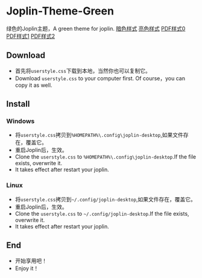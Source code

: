 # Joplin-Theme-Green
绿色的Joplin主题，A green theme for joplin.
[暗色样式](https://github.com/glaceroi/Joplin-Theme-Green/blob/main/Example/Dark-00.png "暗色主题下的预览样式")
[亮色样式](https://github.com/glaceroi/Joplin-Theme-Green/blob/main/Example/Light-00.png "亮色主题下的预览样式")
[PDF样式0](https://github.com/glaceroi/Joplin-Theme-Green/blob/main/Example/PDF%20(2).jpg)
[PDF样式1](https://github.com/glaceroi/Joplin-Theme-Green/blob/main/Example/PDF%20(4).jpg)
[PDF样式2](https://github.com/glaceroi/Joplin-Theme-Green/blob/main/Example/PDF%20(5).jpg)
## Download
- 首先将`userstyle.css`下载到本地，当然你也可以复制它。
- Download `userstyle.css` to your computer first. Of course，you can copy it as well.

## Install
### Windows
- 将`userstyle.css`拷贝到`%HOMEPATH%\.config\joplin-desktop`,如果文件存在，覆盖它。
- 重启Joplin后，生效。
- Clone the `userstyle.css` to `%HOMEPATH%\.config\joplin-desktop`.If the file exists, overwrite it.
- It takes effect after restart your joplin.

### Linux
- 将`userstyle.css`拷贝到`~/.config/joplin-desktop`,如果文件存在，覆盖它。
- 重启Joplin后，生效。
- Clone the `userstyle.css` to `~/.config/joplin-desktop`.If the file exists, overwrite it.
- It takes effect after restart your joplin.

## End
- 开始享用吧！
- Enjoy it！
